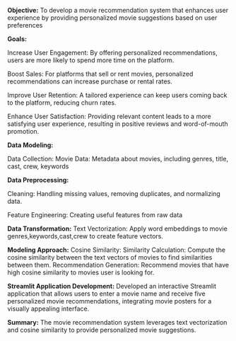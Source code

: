 **Objective:**
To develop a movie recommendation system that enhances user experience by providing personalized movie suggestions based on user preferences 

**Goals:**

Increase User Engagement: By offering personalized recommendations, users are more likely to spend more time on the platform.

Boost Sales: For platforms that sell or rent movies, personalized recommendations can increase purchase or rental rates.

Improve User Retention: A tailored experience can keep users coming back to the platform, reducing churn rates.

Enhance User Satisfaction: Providing relevant content leads to a more satisfying user experience, resulting in positive reviews and word-of-mouth promotion.

**Data Modeling:**

Data Collection:
  Movie Data: Metadata about movies, including genres, title, cast, crew, keywords

**Data Preprocessing:**

  Cleaning: Handling missing values, removing duplicates, and normalizing data.
  
  Feature Engineering: Creating useful features from raw data

**Data Transformation:**
Text Vectorization: Apply word embeddings to movie genres,keywords,cast,crew to create feature vectors.

**Modeling Approach:**
Cosine Similarity:
Similarity Calculation: Compute the cosine similarity between the text vectors of movies to find similarities between them.
Recommendation Generation: Recommend movies that have high cosine similarity to movies user is looking for.

**Streamlit Application Development:**
Developed an interactive Streamlit application that allows users to enter a movie name and receive five personalized movie recommendations, integrating movie posters for a visually appealing interface.

**Summary:**
The movie recommendation system leverages text vectorization and cosine similarity to provide personalized movie suggestions. 
